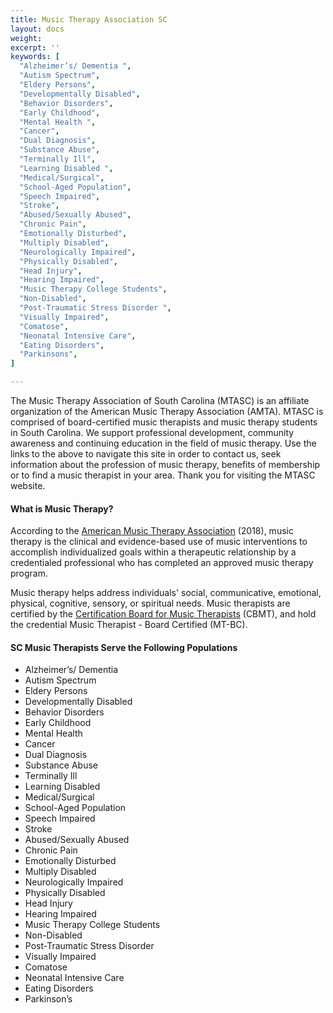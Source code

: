 ```yaml
---
title: Music Therapy Association SC
layout: docs
weight: 
excerpt: ''
keywords: [
  "Alzheimer’s/ Dementia ",
  "Autism Spectrum",
  "Eldery Persons",
  "Developmentally Disabled",
  "Behavior Disorders",
  "Early Childhood",
  "Mental Health ",
  "Cancer",
  "Dual Diagnosis",
  "Substance Abuse",
  "Terminally Ill",
  "Learning Disabled ",
  "Medical/Surgical",
  "School-Aged Population",
  "Speech Impaired",
  "Stroke",
  "Abused/Sexually Abused",
  "Chronic Pain",
  "Emotionally Disturbed",
  "Multiply Disabled",
  "Neurologically Impaired",
  "Physically Disabled",
  "Head Injury",
  "Hearing Impaired",
  "Music Therapy College Students",
  "Non-Disabled",
  "Post-Traumatic Stress Disorder ",
  "Visually Impaired",
  "Comatose",
  "Neonatal Intensive Care",
  "Eating Disorders",
  "Parkinsons",
]

---
```

The Music Therapy Association of South Carolina (MTASC) is an affiliate organization of the American Music Therapy Association (AMTA). MTASC is comprised of board-certified music therapists and music therapy students in South Carolina. We support professional development, community awareness and continuing education in the field of music therapy. Use the links to the above to navigate this site in order to contact us, seek information about the profession of music therapy, benefits of membership or to find a music therapist in your area. Thank you for visiting the MTASC website.

#### What is Music Therapy?

According to the [American Music Therapy Association](http://www.musictherapy.org/) (2018), music therapy is the clinical and evidence-based use of music interventions to accomplish individualized goals within a therapeutic relationship by a credentialed professional who has completed an approved music therapy program.

Music therapy helps address individuals' social, communicative, emotional, physical, cognitive, sensory, or spiritual needs. Music therapists are certified by the [Certification Board for Music Therapists](http://www.cbmt.org/) (CBMT), and hold the credential Music Therapist - Board Certified (MT-BC).

#### SC Music Therapists Serve the Following Populations
- Alzheimer’s/ Dementia 
- Autism Spectrum
- Eldery Persons
- Developmentally Disabled
- Behavior Disorders
- Early Childhood
- Mental Health 
- Cancer
- Dual Diagnosis
- Substance Abuse
- Terminally Ill
- Learning Disabled 
- Medical/Surgical
- School-Aged Population
- Speech Impaired
- Stroke
- Abused/Sexually Abused
- Chronic Pain
- Emotionally Disturbed
- Multiply Disabled
- Neurologically Impaired
- Physically Disabled
- Head Injury
- Hearing Impaired
- Music Therapy College Students
- Non-Disabled
- Post-Traumatic Stress Disorder 
- Visually Impaired
- Comatose
- Neonatal Intensive Care
- Eating Disorders
- Parkinson’s 
